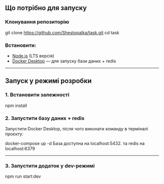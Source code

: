
## Що потрібно для запуску

### Клонування репозиторію

git clone https://github.com/Shestopalka/task.git
cd task

### Встановити:

- [Node.js](https://nodejs.org/) (LTS версія)
- [Docker Desktop](https://www.docker.com/products/docker-desktop/) — для запуску бази даних + redis

---

## Запуск у режимі розробки

### 1. Встановити залежності

npm install

### 2. Запустити базу даних + redis

Запустити Docker Desktop, після чого виконати команду в терміналі проєкту:

docker-compose up -d
База доступна на localhost:5432. та redis на localhost:6379

---

### 3. Запустити додаток у dev-режимі

npm run start:dev

